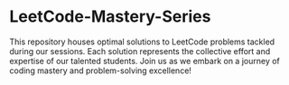 # LeetCode-Mastery-Series
This repository houses optimal solutions to LeetCode problems tackled during our sessions. Each solution represents the collective effort and expertise of our talented students. Join us as we embark on a journey of coding mastery and problem-solving excellence!
